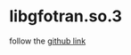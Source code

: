 # **libgfotran.so.3**
follow the [github link](https://gist.github.com/sakethramanujam/faf5b677b6505437dbdd82170ac55322)
